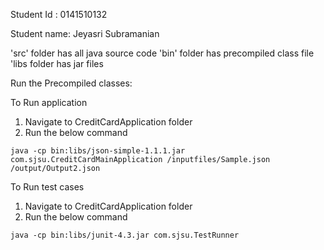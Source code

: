 Student Id : 0141510132

Student name: Jeyasri Subramanian


'src' folder has all java source code
'bin' folder has precompiled class file
'libs folder has jar files

Run the Precompiled classes:

To Run application

1. Navigate to CreditCardApplication folder
2. Run the below command 

`java -cp bin:libs/json-simple-1.1.1.jar com.sjsu.CreditCardMainApplication /inputfiles/Sample.json /output/Output2.json`

To Run test cases
1. Navigate to CreditCardApplication folder
2. Run the below command 

`java -cp bin:libs/junit-4.3.jar com.sjsu.TestRunner`



